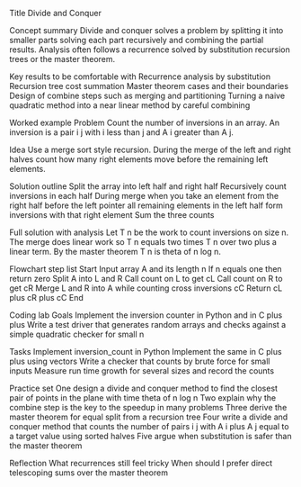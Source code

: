Title
Divide and Conquer

Concept summary
Divide and conquer solves a problem by splitting it into smaller parts solving each part recursively and combining the partial results. Analysis often follows a recurrence solved by substitution recursion trees or the master theorem.

Key results to be comfortable with
Recurrence analysis by substitution
Recursion tree cost summation
Master theorem cases and their boundaries
Design of combine steps such as merging and partitioning
Turning a naive quadratic method into a near linear method by careful combining

Worked example
Problem
Count the number of inversions in an array. An inversion is a pair i j with i less than j and A i greater than A j.

Idea
Use a merge sort style recursion. During the merge of the left and right halves count how many right elements move before the remaining left elements.

Solution outline
Split the array into left half and right half
Recursively count inversions in each half
During merge when you take an element from the right half before the left pointer all remaining elements in the left half form inversions with that right element
Sum the three counts

Full solution with analysis
Let T n be the work to count inversions on size n. The merge does linear work so T n equals two times T n over two plus a linear term. By the master theorem T n is theta of n log n.

Flowchart step list
Start
Input array A and its length n
If n equals one then return zero
Split A into L and R
Call count on L to get cL
Call count on R to get cR
Merge L and R into A while counting cross inversions cC
Return cL plus cR plus cC
End

Coding lab
Goals
Implement the inversion counter in Python and in C plus plus
Write a test driver that generates random arrays and checks against a simple quadratic checker for small n

Tasks
Implement inversion_count in Python
Implement the same in C plus plus using vectors
Write a checker that counts by brute force for small inputs
Measure run time growth for several sizes and record the counts

Practice set
One design a divide and conquer method to find the closest pair of points in the plane with time theta of n log n
Two explain why the combine step is the key to the speedup in many problems
Three derive the master theorem for equal split from a recursion tree
Four write a divide and conquer method that counts the number of pairs i j with A i plus A j equal to a target value using sorted halves
Five argue when substitution is safer than the master theorem

Reflection
What recurrences still feel tricky
When should I prefer direct telescoping sums over the master theorem
